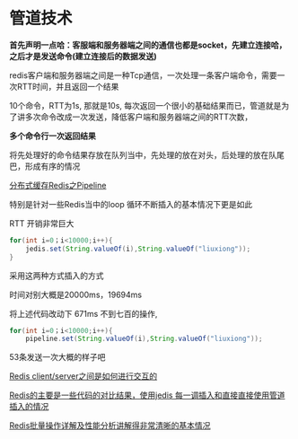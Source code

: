 
# 管道技术

**首先声明一点哈：客服端和服务器端之间的通信也都是socket，先建立连接哈，之后才是发送命令(建立连接后的数据发送)**


redis客户端和服务器端之间是一种Tcp通信，一次处理一条客户端命令，需要一次RTT时间，并且返回一个结果

10个命令，RTT为1s, 那就是10s, 每次返回一个很小的基础结果而已，管道就是为了讲多次命令改成一次发送，降低客户端和服务器端之间的RTT次数，


**多个命令行一次返回结果**

将先处理好的命令结果存放在队列当中，先处理的放在对头，后处理的放在队尾巴，形成有序的情况



[分布式缓存Redis之Pipeline](https://blog.csdn.net/u011489043/article/details/78769428)


特别是针对一些Redis当中的loop 循环不断插入的基本情况下更是如此

RTT 开销非常巨大


```java
for(int i=0；i<10000;i++){
    jedis.set(String.valueOf(i),String.valueOf("liuxiong"));
}
```



采用这两种方式插入的方式

时间对别大概是20000ms，19694ms





将上述代码改动下
671ms 不到七百的操作,

```java
for(int i=0；i<10000;i++){
    pipeline.set(String.valueOf(i),String.valueOf("liuxiong"));
```

53条发送一次大概的样子吧


[Redis client/server之间是如何进行交互的](https://www.infoq.cn/article/communication-redis-clientserver)

[Redis的主要是一些代码的对比结果，使用jedis 每一调插入和直接直接使用管道插入的情况](https://blog.csdn.net/unscdf117/article/details/79070141)

[Redis批量操作详解及性能分析讲解得非常清晰的基本情况](https://blog.csdn.net/Jinlu_npu/article/details/79984127)
